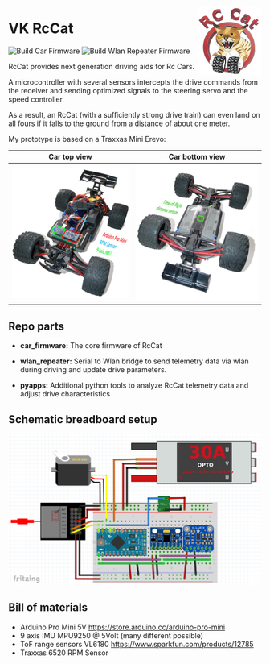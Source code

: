 <a href="#"><img src="images/logo_small.png" width="128" height="135" align="right"/></a>

# VK RcCat

![Build Car Firmware](https://github.com/VK/PrivateCat/workflows/Build%20Car%20Firmware/badge.svg)
![Build Wlan Repeater Firmware](https://github.com/VK/PrivateCat/workflows/Build%20Wlan%20Repeater%20Firmware/badge.svg)

RcCat provides next generation driving aids for Rc Cars.

A microcontroller with several sensors intercepts the drive commands from the receiver
and sending optimized signals to the steering servo and the speed controller.

As a result, an RcCat (with a sufficiently strong drive train) can even land on all fours if it falls to the ground from a distance of about one meter.

My prototype is based on a Traxxas Mini Erevo:

Car top view                   |  Car bottom view
:-----------------------------:|:----------------------------------:
![](images/car_top_small.png)  |  ![](images/car_bottom_small.png)


## Repo parts
* **car_firmware:** The core firmware of RcCat

* **wlan_repeater:** Serial to Wlan bridge to send telemetry data via wlan during driving and update drive parameters.

* **pyapps:** Additional python tools to analyze RcCat telemetry data and adjust drive characteristics

## Schematic breadboard setup
![](images/sketch.png)


## Bill of materials
* Arduino Pro Mini 5V
  https://store.arduino.cc/arduino-pro-mini
* 9 axis IMU MPU9250 @ 5Volt
  (many different possible)
* ToF range sensors VL6180
  https://www.sparkfun.com/products/12785
* Traxxas 6520 RPM Sensor
